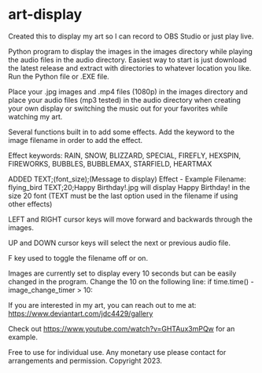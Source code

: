 # art-display

Created this to display my art so I can record to OBS Studio or just play live.

Python program to display the images in the images directory while playing the audio files in the audio directory.
Easiest way to start is just download the latest release and extract with directories to whatever location you like. Run the Python file or .EXE file.

Place your .jpg images and .mp4 files (1080p) in the images directory and place your audio files (mp3 tested) in the audio directory when creating your own display or switching the music out for your favorites while watching my art.

Several functions built in to add some effects. Add the keyword to the image filename in order to add the effect.

Effect keywords: RAIN, SNOW, BLIZZARD, SPECIAL, FIREFLY, HEXSPIN, FIREWORKS, BUBBLES, BUBBLEMAX, STARFIELD, HEARTMAX

ADDED TEXT;(font_size);(Message to display) Effect - Example Filename: flying_bird TEXT;20;Happy Birthday!.jpg will display Happy Birthday! in the size 20 font
(TEXT must be the last option used in the filename if using other effects)

LEFT and RIGHT cursor keys will move forward and backwards through the images.

UP and DOWN cursor keys will select the next or previous audio file.

F key used to toggle the filename off or on.

Images are currently set to display every 10 seconds but can be easily changed in the program. Change the 10 on the following line: if time.time() - image_change_timer > 10:

If you are interested in my art, you can reach out to me at: https://www.deviantart.com/jdc4429/gallery

Check out https://www.youtube.com/watch?v=GHTAux3mPQw for an example.

Free to use for individual use.  Any monetary use please contact for arrangements and permission. Copyright 2023.
